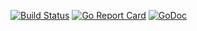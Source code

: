 [![Build Status](https://travis-ci.org/Ariemeth/quantum-pulse.svg?branch=master)](https://travis-ci.org/Ariemeth/quantum-pulse)
[![Go Report Card](https://goreportcard.com/badge/github.com/ariemeth/quantum-pulse)](https://goreportcard.com/report/github.com/ariemeth/quantum-pulse)
[![GoDoc](https://godoc.org/github.com/Ariemeth/quantum-pulse?status.svg)](https://godoc.org/github.com/Ariemeth/quantum-pulse/engine)



